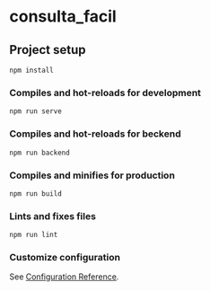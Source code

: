 # consulta_facil

## Project setup
```
npm install
```

### Compiles and hot-reloads for development
```
npm run serve
```

### Compiles and hot-reloads for beckend
```
npm run backend
```

### Compiles and minifies for production
```
npm run build
```

### Lints and fixes files
```
npm run lint
```

### Customize configuration
See [Configuration Reference](https://cli.vuejs.org/config/).
